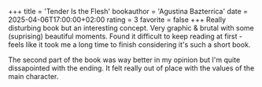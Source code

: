 +++
title = 'Tender Is the Flesh'
bookauthor = 'Agustina Bazterrica'
date = 2025-04-06T17:00:00+02:00
rating = 3
favorite = false
+++
Really disturbing book but an interesting concept. Very graphic & brutal with some (suprising) beautiful moments. Found it difficult to keep reading at first - feels like it took me a long time to finish considering it's such a short book. 

The second part of the book was way better in my opinion but I'm quite dissapointed with the ending. It felt really out of place with the values of the main character.